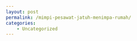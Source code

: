 ```yaml
---
layout: post
permalink: /mimpi-pesawat-jatuh-menimpa-rumah/
categories:
    - Uncategorized
---
```


